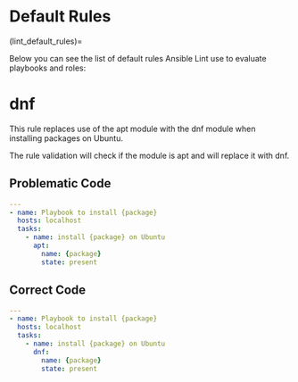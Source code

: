 
# Default Rules

(lint_default_rules)=

Below you can see the list of default rules Ansible Lint use to evaluate playbooks and roles:



# dnf

This rule replaces use of the apt module with the dnf module when installing packages on Ubuntu.

The rule validation will check if the module is apt and will replace it with dnf.


## Problematic Code

```yaml
---
- name: Playbook to install {package}
  hosts: localhost
  tasks:
    - name: install {package} on Ubuntu
      apt:
        name: {package}
        state: present
```

## Correct Code

```yaml
---
- name: Playbook to install {package}
  hosts: localhost
  tasks:
    - name: install {package} on Ubuntu
      dnf:
        name: {package}
        state: present
```
